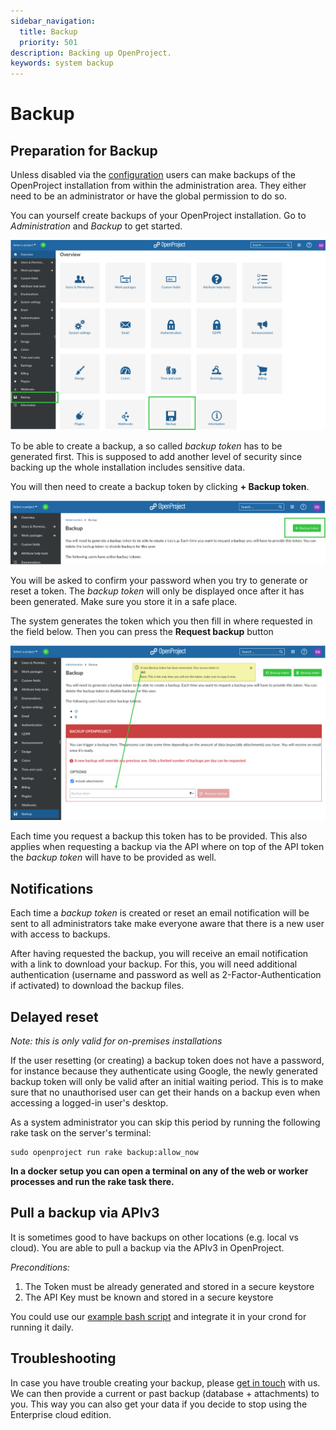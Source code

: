 ```yaml
---
sidebar_navigation:
  title: Backup
  priority: 501
description: Backing up OpenProject.
keywords: system backup
---
```

# Backup

## Preparation for Backup

Unless disabled via the [configuration](../../installation-and-operations/configuration/#backup-enabled) users can make backups of the OpenProject installation from within the administration area. They either need to be an administrator or have the global permission to do so.

You can yourself create backups of your OpenProject installation. Go to *Administration* and *Backup* to get started.

![administration-backup](administration-backup-2034314.png)

To be able to create a backup, a so called _backup token_ has to be generated first. This is supposed to add another level of security since backing up the whole installation includes sensitive data.

You will then need to create a backup token by clicking **+ Backup token**.

![create-backup-token](create-backup-token.png)

You will be asked to confirm your password when you try to generate or reset a token. The _backup token_ will only be displayed once after it has been generated. Make sure you store it in a safe place.

The system generates the token which you then fill in where requested in the field below. Then you can press the **Request backup** button

![backup-code](backup-code.png)

Each time you request a backup this token has to be provided. This also applies when requesting a backup via the API where on top of the API token the _backup token_ will have to be provided as well.



## Notifications

Each time a _backup token_ is created or reset an email notification will be sent to all administrators take make everyone aware that there is a new user with access to backups.

After having requested the backup, you will receive an email notification with a link to download your backup. For this, you will need additional authentication (username and password as well as 2-Factor-Authentication if activated) to download the backup files.

## Delayed reset

*Note: this is only valid for on-premises installations*

If the user resetting (or creating) a backup token does not have a password, for instance because they
authenticate using Google, the newly generated backup token will only be valid after an initial waiting period.
This is to make sure that no unauthorised user can get their hands on a backup even when accessing
a logged-in user's desktop.

As a system administrator you can skip this period by running the following rake task on the server's terminal:

```
sudo openproject run rake backup:allow_now
```

__In a docker setup you can open a terminal on any of the web or worker processes and run the rake task there.__

## Pull a backup via APIv3

It is sometimes good to have backups on other locations (e.g. local vs cloud). You are able to pull a backup via the APIv3 in OpenProject.

*Preconditions:*

1. The Token must be already generated and stored in a secure keystore
2. The API Key must be known and stored in a secure keystore

You could use our [example bash script](./script/backup-via-apiv3.sh) and integrate it in your crond for running it daily.

## Troubleshooting

In case you have trouble creating your backup, please [get in touch](mailto:support@openproject.com) with us. We can then provide a current or past backup (database + attachments) to you. This way you can also get your data if you decide to stop using the Enterprise cloud edition.
